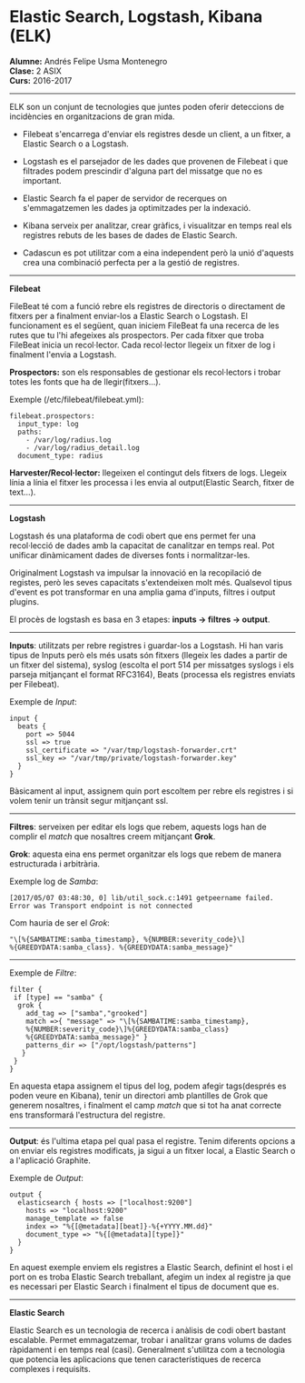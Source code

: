 # Elastic Search, Logstash, Kibana (ELK)  

**Alumne:** Andrés Felipe Usma Montenegro  
**Clase:** 2 ASIX  
**Curs:** 2016-2017  

---

ELK son un conjunt de tecnologies que juntes poden oferir deteccions de incidències en organitzacions de gran mida.  

- Filebeat s'encarrega d'enviar els registres desde un client, a un fitxer, a Elastic Search o a Logstash.  

- Logstash es el parsejador de les dades que provenen de Filebeat i que filtrades podem prescindir d'alguna part del missatge que no es important.  

- Elastic Search fa el paper de servidor de recerques on s'emmagatzemen les dades ja optimitzades per la indexació.  

- Kibana serveix per analitzar, crear gràfics, i visualitzar en temps real els registres rebuts de les bases de dades de Elastic Search.  

- Cadascun es pot utilitzar com a eina independent però la unió d'aquests crea una combinació perfecta per a la gestió de registres.  

---

**Filebeat**

FileBeat té com a funció rebre els registres de directoris o directament
de fitxers per a finalment enviar-los a Elastic Search o Logstash. El funcionament es el següent,
quan iniciem FileBeat fa una recerca de les rutes que tu l'hi afegeixes als prospectors.
Per cada fitxer que troba FileBeat inicia un recol·lector. Cada recol·lector llegeix un fitxer de log 
i finalment l'envia a Logstash.

**Prospectors:** son els responsables de gestionar els recol·lectors i trobar totes les fonts que ha de llegir(fitxers...).  

Exemple (/etc/filebeat/filebeat.yml):  

```
filebeat.prospectors:
  input_type: log  
  paths:  
    - /var/log/radius.log  
    - /var/log/radius_detail.log  
  document_type: radius
```

**Harvester/Recol·lector:** llegeixen el contingut dels fitxers de logs. Llegeix línia a línia el fitxer
les processa i les envia al output(Elastic Search, fitxer de text...).  

---

**Logstash**

Logstash és una plataforma de codi obert que ens permet fer una recol·lecció
de dades amb la capacitat de canalitzar en temps real. Pot unificar
dinàmicament dades de diverses fonts i normalitzar-les. 

Originalment Logstash va impulsar la innovació en la recopilació de registes,
però les seves capacitats s'extendeixen molt més. Qualsevol tipus d'event
es pot transformar en una amplia gama d'inputs, filtres i output plugins.

El procès de logstash es basa en 3 etapes: **inputs -> filtres -> output**. 

---

**Inputs**: utilitzats per rebre registres i guardar-los a Logstash. Hi han varis
tipus de Inputs però els més usats són fitxers (llegeix les dades a partir
de un fitxer del sistema), syslog (escolta el port 514 per missatges syslogs
i els parseja mitjançant el format RFC3164), Beats (processa els registres enviats per Filebeat).

Exemple de _Input_: 

```
input {  
  beats {  
    port => 5044  
    ssl => true  
    ssl_certificate => "/var/tmp/logstash-forwarder.crt"  
    ssl_key => "/var/tmp/private/logstash-forwarder.key"  
  }  
}  
```

Bàsicament al input, assignem quin port escoltem per rebre els registres i si volem tenir
un trànsit segur mitjançant ssl.

---

**Filtres**: serveixen per editar els logs que rebem, aquests logs han de complir el _match_ 
que nosaltres creem mitjançant **Grok**. 

**Grok**: aquesta eina ens permet organitzar els logs que rebem de manera estructurada i arbitrària.

Exemple log de _Samba_:

```
[2017/05/07 03:48:30, 0] lib/util_sock.c:1491 getpeername failed. 
Error was Transport endpoint is not connected
```

Com hauria de ser el _Grok_:

```
"\[%{SAMBATIME:samba_timestamp}, %{NUMBER:severity_code}\] 
%{GREEDYDATA:samba_class}. %{GREEDYDATA:samba_message}" 
```

--- 

Exemple de _Filtre_:

```
filter {
 if [type] == "samba" {
  grok {
    add_tag => ["samba","grooked"]
    match =>{ "message" => "\[%{SAMBATIME:samba_timestamp},
    %{NUMBER:severity_code}\]%{GREEDYDATA:samba_class}
    %{GREEDYDATA:samba_message}" }
    patterns_dir => ["/opt/logstash/patterns"]
   }
 }
}
```

En aquesta etapa assignem el tipus del log, podem afegir tags(després es poden veure en Kibana),
tenir un directori amb plantilles de Grok que generem nosaltres, i finalment el camp _match_
que si tot ha anat correcte ens transformará l'estructura del registre.

---

**Output**: és l'ultima etapa pel qual pasa el registre. Tenim diferents opcions a on enviar els registres
modificats, ja sigui a un fitxer local, a Elastic Search o a l'aplicació Graphite. 

Exemple de _Output_:

```
output {
  elasticsearch { hosts => ["localhost:9200"]
    hosts => "localhost:9200"
    manage_template => false
    index => "%{[@metadata][beat]}-%{+YYYY.MM.dd}"
    document_type => "%{[@metadata][type]}"
  }
}
```

En aquest exemple enviem els registres a Elastic Search, definint el host i el port on es troba
Elastic Search treballant, afegim un index al registre ja que es necessari per Elastic Search i 
finalment el tipus de document que es.

--- 

**Elastic Search**

Elastic Search es un tecnologia de recerca i anàlisis de codi obert bastant escalable. 
Permet emmagatzemar, trobar i analitzar grans volums de dades ràpidament i en temps real (casi). 
Generalment s'utilitza com a tecnologia que potencia les aplicacions que tenen característiques de recerca complexes 
i requisits.
